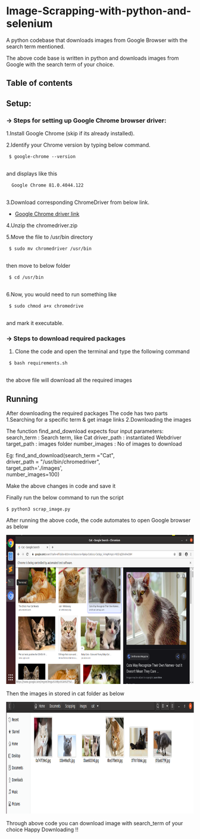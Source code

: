 # Image-Scrapping-with-python-and-selenium
A python codebase that downloads images from Google Browser with the search term mentioned.

The above code base is written in python and downloads images from Google with the search term of your choice.

## Table of contents

## Setup:

### -> Steps for setting up Google Chrome browser driver:

1.Install Google Chrome (skip if its already installed).

2.Identify your Chrome version by typing below command. 
```
 $ google-chrome --version
 
```
and displays like this
```
  Google Chrome 81.0.4044.122
 
```

3.Download corresponding ChromeDriver from below link.
* <a href='https://chromedriver.chromium.org/downloads'>Google Chrome driver link</a><br>

4.Unzip the chromedriver.zip

5.Move the file to /usr/bin directory 
```
 $ sudo mv chromedriver /usr/bin
 
```
then move to below folder
```
 $ cd /usr/bin
 
```
6.Now, you would need to run something like
```
 $ sudo chmod a+x chromedrive
 
```
and mark it executable.

### -> Steps to download required packages

1. Clone the code and open the terminal and type the following command
```
 $ bash requirements.sh
 
```
the above file will download all the required images

## Running

After downloading the required packages
The code has two parts
1.Searching for a specific term & get image links
2.Downloading the images

The function find_and_download expects four input parameters:
search_term : Search term, like Cat
driver_path : instantiated Webdriver
target_path : images folder
number_images : No of images to download

Eg: find_and_download(search_term ="Cat", \
                        driver_path = "/usr/bin/chromedriver", \
                        target_path='./images', \
                        number_images=100)
                        
 Make the above changes in code and save it
 
 Finally run the below command to run the script
 ```
 $ python3 scrap_image.py
 
```
 After running the above code, the code automates to open Google browser as below
 <p align="center">
  <img src="./images/cat/Cat-search.png" width=676 height=400>
</p>
Then the images in stored in cat folder as below
<p align="center">
  <img src="./images/cat/Cat.png" width=600 height=300>
</p>

Through above code you can download image with search_term of your choice
Happy Downloading !!

